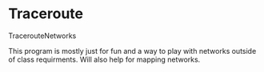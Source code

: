 # Traceroute
TracerouteNetworks


This program is mostly just for fun and a way to play with networks outside of class requirments. Will also help for mapping networks.

